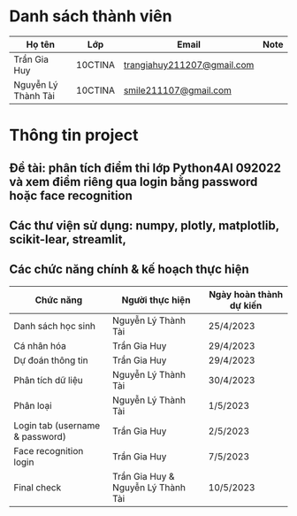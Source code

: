 # Danh sách thành viên
| Họ tên | Lớp | Email | Note |
| -------- | -------- | --------| ----- |
| Trần Gia Huy | 10CTINA | trangiahuy211207@gmail.com | |
| Nguyễn Lý Thành Tài | 10CTINA | smile211107@gmail.com | |
# Thông tin project
## Đề tài: phân tích điểm thi lớp Python4AI 092022 và xem điểm riêng qua login bằng password hoặc face recognition
## Các thư viện sử dụng: numpy, plotly, matplotlib, scikit-lear, streamlit, 
## Các chức năng chính & kế hoạch thực hiện
| Chức năng | Người thực hiện | Ngày hoàn thành dự kiến |
| --------- | --------------- | ----------------------- |
| Danh sách học sinh | Nguyễn Lý Thành Tài | 25/4/2023 |
| Cá nhân hóa | Trần Gia Huy | 29/4/2023 |
| Dự đoán thông tin | Trần Gia Huy | 29/4/2023 |
| Phân tích dữ liệu | Nguyễn Lý Thành Tài | 30/4/2023 |
| Phân loại | Nguyễn Lý Thành Tài | 1/5/2023 |
| Login tab (username & password) | Trần Gia Huy | 2/5/2023 |
| Face recognition login | Trần Gia Huy | 7/5/2023 |
| Final check | Trần Gia Huy & Nguyễn Lý Thành Tài | 10/5/2023 |
